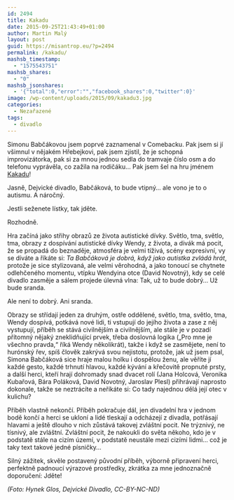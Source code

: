 ```yaml
---
id: 2494
title: Kakadu
date: 2015-09-25T21:43:49+01:00
author: Martin Malý
layout: post
guid: https://misantrop.eu/?p=2494
permalink: /kakadu/
mashsb_timestamp:
  - "1575543751"
mashsb_shares:
  - "0"
mashsb_jsonshares:
  - '{"total":0,"error":"","facebook_shares":0,"twitter":0}'
image: /wp-content/uploads/2015/09/kakadu3.jpg
categories:
  - Nezařazené
tags:
  - divadlo
---
```

Simonu Babčákovou jsem poprvé zaznamenal v Comebacku. Pak jsem si jí všimnul v nějakém Hřebejkovi, pak jsem zjistil, že je schopná improvizátorka, pak si za mnou jednou sedla do tramvaje číslo osm a do telefonu vyprávěla, co zažila na rodičáku&#8230; Pak jsem šel na hru jménem [Kakadu](https://www.dejvickedivadlo.cz/repertoar?kakadu)!

<!--more-->

Jasně, Dejvické divadlo, Babčáková, to bude vtipný&#8230; ale vono je to o autismu. A náročný.

Jestli seženete lístky, tak jděte.

Rozhodně.

Hra začíná jako střihy obrazů ze života autistické dívky. Světlo, tma, světlo, tma, obrazy z dospívání autistické dívky Wendy, z života, a divák má pocit, že se propadá do beznaděje, atmosféra je velmi tíživá, scény expresivní, vy se díváte a říkáte si: _Ta Babčáková je dobrá, když jako autistka zvládá hrát_, protože je sice stylizovaná, ale velmi věrohodná, a jako tonoucí se chytnete odlehčeného momentu, vtípku Wendyina otce (David Novotný), kdy se celé divadlo zasměje a sálem projede úlevná vlna: Tak, už to bude dobrý&#8230; Už bude sranda.

Ale není to dobrý. Ani sranda.

Obrazy se střídají jeden za druhým, ostře oddělené, světlo, tma, světlo, tma, Wendy dospívá, potkává nové lidi, ti vstupují do jejího života a zase z něj vystupují, příběh se stává civilnějším a civilnějším, ale stále je v pozadí přítomný nějaký zneklidňující prvek, třeba doslovná logika (&#8222;Pro mne je všechno pravda,&#8220; říká Wendy několikrát), takže i když se zasmějete, není to hurónský řev, spíš člověk zakrývá svou nejistotu, protože, jak už jsem psal, Simona Babčáková sice hraje malou holku i dospělou ženu, ale věříte jí každé gesto, každé trhnutí hlavou, každé kývání a křečovitě propnuté prsty, a další herci, kteří hrají dohromady snad dvacet rolí (Jana Holcová, Veronika Kubařová, Bára Poláková, David Novotný, Jaroslav Plesl) přihrávají naprosto dokonale, takže se neztrácíte a neříkáte si: Co tady najednou dělá její otec v kulichu?

Příběh vlastně nekončí. Příběh pokračuje dál, jen divadelní hra v jednom bodě končí a herci se ukloní a lidé tleskají a odcházejí z divadla, potřásají hlavami a ještě dlouho v nich zůstává takovej zvláštní pocit. Ne trýznivý, ne tísnivý, ale zvláštní. Zvláštní pocit, že nakoukli do světa někoho, kdo je v podstatě stále na cizím území, v podstatě neustále mezi cizími lidmi&#8230; což je taky text takové jedné písničky&#8230;

Silný zážitek, skvěle postavený původní příběh, výborně připravení herci, perfektně padnoucí výrazové prostředky, zkrátka za mne jednoznačně doporučení: Jděte!

_(Foto: Hynek Glos, Dejvické Divadlo, CC-BY-NC-ND)_
